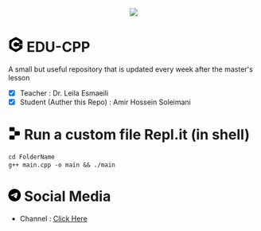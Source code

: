 <div align="center"><img src="https://github.com/ahspace7/EDU-CPP/assets/148908703/67b955cf-1eab-4eb5-ac6b-866ee117e70c" width="700"></div>


# <img src="https://raw.githubusercontent.com/ahspace7/EDU-CPP/main/object-storage/cpp.svg" width="30" heght="3-">  EDU-CPP
A small but useful repository that is updated every week after the master's lesson
- [x] Teacher : Dr. Leila Esmaeili
- [x] Student (Auther this Repo) : Amir Hossein Soleimani
# <img src="https://raw.githubusercontent.com/ahspace7/EDU-CPP/main/object-storage/replit.svg" width="25" height="25"> Run a custom file Repl.it (in shell)
```run
cd FolderName
g++ main.cpp -o main && ./main
```
# <img src="https://raw.githubusercontent.com/ahspace7/EDU-CPP/main/object-storage/social.svg" width="25"> Social Media
- Channel : [Click Here](https://t.me/LE_CEIT_QIAU)
